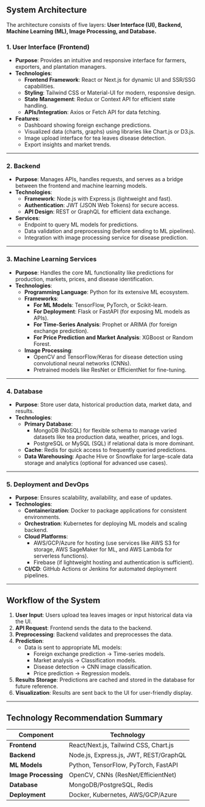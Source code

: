 ## **System Architecture**
The architecture consists of five layers: **User Interface (UI), Backend, Machine Learning (ML), Image Processing, and Database.**

### **1. User Interface (Frontend)**  
   - **Purpose**: Provides an intuitive and responsive interface for farmers, exporters, and plantation managers.  
   - **Technologies**:  
     - **Frontend Framework**: React or Next.js for dynamic UI and SSR/SSG capabilities.  
     - **Styling**: Tailwind CSS or Material-UI for modern, responsive design.  
     - **State Management**: Redux or Context API for efficient state handling.  
     - **APIs/Integration**: Axios or Fetch API for data fetching.  
   - **Features**:  
     - Dashboard showing foreign exchange predictions.  
     - Visualized data (charts, graphs) using libraries like Chart.js or D3.js.  
     - Image upload interface for tea leaves disease detection.  
     - Export insights and market trends.

---

### **2. Backend**
   - **Purpose**: Manages APIs, handles requests, and serves as a bridge between the frontend and machine learning models.  
   - **Technologies**:  
     - **Framework**: Node.js with Express.js (lightweight and fast).  
     - **Authentication**: JWT (JSON Web Tokens) for secure access.  
     - **API Design**: REST or GraphQL for efficient data exchange.  
   - **Services**:  
     - Endpoint to query ML models for predictions.  
     - Data validation and preprocessing (before sending to ML pipelines).  
     - Integration with image processing service for disease prediction.

---

### **3. Machine Learning Services**
   - **Purpose**: Handles the core ML functionality like predictions for production, markets, prices, and disease identification.  
   - **Technologies**:  
     - **Programming Language**: Python for its extensive ML ecosystem.  
     - **Frameworks**:  
       - **For ML Models**: TensorFlow, PyTorch, or Scikit-learn.  
       - **For Deployment**: Flask or FastAPI (for exposing ML models as APIs).  
       - **For Time-Series Analysis**: Prophet or ARIMA (for foreign exchange prediction).  
       - **For Price Prediction and Market Analysis**: XGBoost or Random Forest.  
     - **Image Processing**:  
       - OpenCV and TensorFlow/Keras for disease detection using convolutional neural networks (CNNs).  
       - Pretrained models like ResNet or EfficientNet for fine-tuning.  

---

### **4. Database**
   - **Purpose**: Store user data, historical production data, market data, and results.  
   - **Technologies**:  
     - **Primary Database**:  
       - MongoDB (NoSQL) for flexible schema to manage varied datasets like tea production data, weather, prices, and logs.  
       - PostgreSQL or MySQL (SQL) if relational data is more dominant.  
     - **Cache**: Redis for quick access to frequently queried predictions.  
     - **Data Warehousing**: Apache Hive or Snowflake for large-scale data storage and analytics (optional for advanced use cases).

---

### **5. Deployment and DevOps**
   - **Purpose**: Ensures scalability, availability, and ease of updates.  
   - **Technologies**:  
     - **Containerization**: Docker to package applications for consistent environments.  
     - **Orchestration**: Kubernetes for deploying ML models and scaling backend.  
     - **Cloud Platforms**:  
       - AWS/GCP/Azure for hosting (use services like AWS S3 for storage, AWS SageMaker for ML, and AWS Lambda for serverless functions).  
       - Firebase (if lightweight hosting and authentication is sufficient).  
     - **CI/CD**: GitHub Actions or Jenkins for automated deployment pipelines.  

---

## **Workflow of the System**
1. **User Input**: Users upload tea leaves images or input historical data via the UI.  
2. **API Request**: Frontend sends the data to the backend.  
3. **Preprocessing**: Backend validates and preprocesses the data.  
4. **Prediction**:  
   - Data is sent to appropriate ML models:  
     - Foreign exchange prediction → Time-series models.  
     - Market analysis → Classification models.  
     - Disease detection → CNN image classification.  
     - Price prediction → Regression models.  
5. **Results Storage**: Predictions are cached and stored in the database for future reference.  
6. **Visualization**: Results are sent back to the UI for user-friendly display.

---

## **Technology Recommendation Summary**

| Component        | Technology                                |
|------------------|------------------------------------------|
| **Frontend**     | React/Next.js, Tailwind CSS, Chart.js    |
| **Backend**      | Node.js, Express.js, JWT, REST/GraphQL   |
| **ML Models**    | Python, TensorFlow, PyTorch, FastAPI     |
| **Image Processing** | OpenCV, CNNs (ResNet/EfficientNet)   |
| **Database**     | MongoDB/PostgreSQL, Redis                |
| **Deployment**   | Docker, Kubernetes, AWS/GCP/Azure       |

